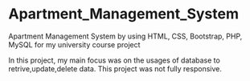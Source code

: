 # Apartment_Management_System
Apartment Management System by using HTML, CSS, Bootstrap, PHP, MySQL for my university course project

In this project, my main focus was on the usages of database to retrive,update,delete data.
This project was not fully responsive. 
